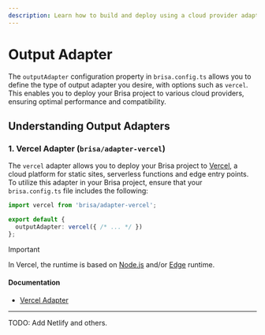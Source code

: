 ```yaml
---
description: Learn how to build and deploy using a cloud provider adapter
---
```


# Output Adapter

The `outputAdapter` configuration property in `brisa.config.ts` allows you to define the type of output adapter you desire, with options such as `vercel`. This enables you to deploy your Brisa project to various cloud providers, ensuring optimal performance and compatibility.

## Understanding Output Adapters

### 1. Vercel Adapter (`brisa/adapter-vercel`)

The `vercel` adapter allows you to deploy your Brisa project to [Vercel](https://vercel.com/), a cloud platform for static sites, serverless functions and edge entry points. To utilize this adapter in your Brisa project, ensure that your `brisa.config.ts` file includes the following:

```ts
import vercel from 'brisa/adapter-vercel';

export default {
  outputAdapter: vercel({ /* ... */ })
};
```

> [!IMPORTANT]
>
> In Vercel, the runtime is based on [Node.js](https://nodejs.org/) and/or [Edge](https://vercel.com/docs/concepts/functions/edge-functions) runtime.

#### Documentation

- [Vercel Adapter](/building-your-application/deploying/vercel)

----
TODO: Add Netlify and others.